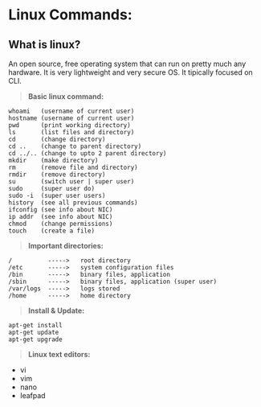 # Linux Commands: 

## What is linux?

An open source, free operating system that can run on pretty much any hardware. It is very lightweight and very secure OS. It tipically focused on CLI.
<br>

> **Basic linux command:**
```
whoami   (username of current user)
hostname (username of current user)
pwd      (print working directory)
ls       (list files and directory)
cd       (change directory)
cd ..    (change to parent directory)
cd ../.. (change to upto 2 parent directory)
mkdir    (make directory)
rm       (remove file and directory)               
rmdir    (remove directory)
su       (switch user | super user)   
sudo     (super user do)
sudo -i  (super user users) 
history  (see all previous commands)
ifconfig (see info about NIC)
ip addr  (see info about NIC)
chmod    (change permissions)
touch    (create a file)
```

> **Important directories:**
```
/          ----->   root directory
/etc       ----->   system configuration files
/bin       ----->   binary files, application
/sbin      ----->   binary files, application (super user)
/var/logs  ----->   logs stored
/home      ----->   home directory
```

> **Install & Update:**
```
apt-get install
apt-get update
apt-get upgrade
```

> **Linux text editors:**

- vi
- vim
- nano
- leafpad
